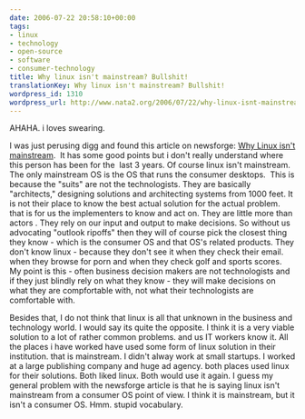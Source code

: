 ```yaml
---
date: 2006-07-22 20:58:10+00:00
tags:
- linux
- technology
- open-source
- software
- consumer-technology
title: Why linux isn't mainstream? Bullshit!
translationKey: Why linux isn't mainstream? Bullshit!
wordpress_id: 1310
wordpress_url: http://www.nata2.org/2006/07/22/why-linux-isnt-mainstream-bullshit/
---
```


AHAHA. i loves swearing.

I was just perusing digg and found this article on newsforge: <a href="http://os.newsforge.com/article.pl?sid=06/07/17/1535230&from=rss"> Why Linux isn't mainstream</a>.  It has some good points but i don't really understand where this person has been for the  last 3 years. Of course linux isn't mainstream. The only mainstream OS is the OS that runs the consumer desktops.  This is because the "suits" are not the technologists. They are basically "architects," designing solutions and architecting systems from 1000 feet. It is not their place to know the best actual solution for the actual problem. that is for us the implementers to know and act on. They are little more than actors . They rely on our input and output to make decisions. So without us advocating "outlook ripoffs" then they will of course pick the closest thing they know - which is the consumer OS and that OS's related products. They don't know linux - because they don't see it when they check their email. when they browse for porn and when they check golf and sports scores. My point is this - often business decision makers are not technologists and if they just blindly rely on what they know - they will make decisions on what they are compfortable with, not what their technologists are comfortable with.

Besides that, I do not think that linux is all that unknown in the business and technology world. I would say its quite the opposite. I think it is a very viable solution to a lot of rather common problems. and us IT workers know it. All the places i have worked have used some form of linux solution in their institution. that is mainstream. I didn't alway work at small startups. I worked at a large publishing company and huge ad agency. both places used linux for their solutions. Both liked linux. Both would use it again.
I guess my general problem with the newsforge article is that he is saying linux isn't mainstream from a consumer OS point of view. I think it is mainstream, but it isn't a consumer OS. Hmm. stupid vocabulary.